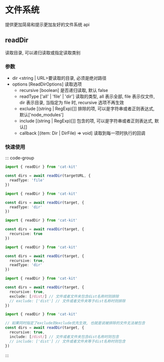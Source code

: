 # 文件系统

提供更加简易和提示更加友好的文件系统 api

## readDir

读取目录, 可以递归读取或指定读取类别

### 参数

- dir <string | URL>要读取的目录, 必须是绝对路径
- options [ReadDirOptions] 读取选项
  - recursive [boolean] 是否递归读取, 默认 false
  - readType ['all' | 'file' | 'dir'] 读取的类型, all 表示全部, file 表示仅文件, dir 表示目录, 当指定为 file 时, recursive 选项不再生效
  - exclude [(string | RegExp)[]] 排除的项, 可以是字符串或者正则表达式, 默认['node_modules']
  - include [(string | RegExp)[]] 包含的项, 可以是字符串或者正则表达式, 默认[]
  - callback [(item: Dir | DirFile) => void] 读取到每一项时执行的回调

### 快速使用

::: code-group

```ts [仅读取文件]
import { readDir } from 'cat-kit'

const dirs = await readDir(targetURL, {
  readType: 'file'
})
```

```ts [仅读取目录]
import { readDir } from 'cat-kit'

const dirs = await readDir(target, {
  readType: 'dir'
})
```

```ts [递归目录和文件]
import { readDir } from 'cat-kit'

const dirs = await readDir(target, {
  recursive: true
})
```

```ts [递归目录]
import { readDir } from 'cat-kit'

const dirs = await readDir(target, {
  recursive: true,
  readType: 'dir'
})
```

```ts [排除]
import { readDir } from 'cat-kit'

const dirs = await readDir(target, {
  recursive: true,
  exclude: [/dist/] // 文件或者文件夹包含dist名称时则排除
  // exclude: ['dist'] // 文件或者文件夹等于dist名称时则排除
})
```

```ts [仅包含]
import { readDir } from 'cat-kit'

// 如果同时指定了exclude则exclude优先生效, 也就是说被排除的文件无法被包含
const dirs = await readDir(target, {
  recursive: true,
  include: [/dist/] // 文件或者文件夹包含dist名称时则包含
  // include: ['dist'] // 文件或者文件夹等于dist名称时则包含
})
```
:::
